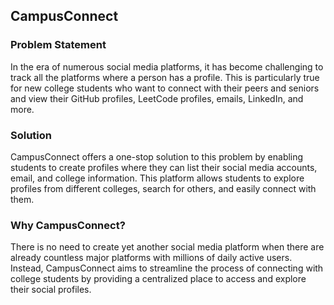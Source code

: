 ## CampusConnect

### Problem Statement 
In the era of numerous social media platforms, it has become challenging to track all the platforms where a person has a profile. This is particularly true for new college students who want to connect with their peers and seniors and view their GitHub profiles, LeetCode profiles, emails, LinkedIn, and more.

### Solution
CampusConnect offers a one-stop solution to this problem by enabling students to create profiles where they can list their social media accounts, email, and college information. This platform allows students to explore profiles from different colleges, search for others, and easily connect with them.

### Why CampusConnect?
There is no need to create yet another social media platform when there are already countless major platforms with millions of daily active users. Instead, CampusConnect aims to streamline the process of connecting with college students by providing a centralized place to access and explore their social profiles.
